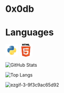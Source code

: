 # 0x0db


# Languages 

<code><img height="40" src="https://raw.githubusercontent.com/github/explore/80688e429a7d4ef2fca1e82350fe8e3517d3494d/topics/python/python.png"></code>
<code><img height="40" src="https://raw.githubusercontent.com/github/explore/80688e429a7d4ef2fca1e82350fe8e3517d3494d/topics/html/html.png"></code>




![GitHub Stats](https://github-readme-stats.vercel.app/api?username=0x0db&show_icons=true&theme=dark)

![Top Langs](https://github-readme-stats.vercel.app/api/top-langs/?username=0x0db&theme=dark&layout=compact)

![ezgif-3-9f3c9ac65d92](https://user-images.githubusercontent.com/76678745/103252595-82c11980-494b-11eb-9fe9-10707ed2525b.gif)


